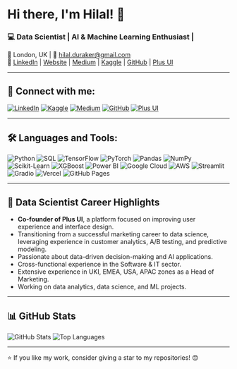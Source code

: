 # Hi there, I'm Hilal! 👋

### 💻 Data Scientist | AI & Machine Learning Enthusiast |

📍 London, UK | 📧 hilal.duraker@gmail.com  
🔗 [LinkedIn](https://www.linkedin.com/in/hilaltasdan/) | [Website](hilaltasdan.com) | [Medium](https://medium.com/) | [Kaggle](https://www.kaggle.com/) | [GitHub](https://github.com/hilaltasdan) | [Plus UI](https://plusui.com)  

---

## 🔗 Connect with me:  
[![LinkedIn](https://img.shields.io/badge/LinkedIn-0077B5?style=for-the-badge&logo=linkedin&logoColor=white)](https://www.linkedin.com/in/hilaltasdan/) 
[![Kaggle](https://img.shields.io/badge/Kaggle-20BEFF?style=for-the-badge&logo=kaggle&logoColor=white)](https://www.kaggle.com/) 
[![Medium](https://img.shields.io/badge/Medium-12100E?style=for-the-badge&logo=medium&logoColor=white)](https://medium.com/) 
[![GitHub](https://img.shields.io/badge/GitHub-181717?style=for-the-badge&logo=github&logoColor=white)](https://github.com/hilaltasdan) 
[![Plus UI](https://img.shields.io/badge/Plus%20UI-000000?style=for-the-badge)](https://plusui.com) 

---

## 🛠 Languages and Tools:
![Python](https://img.shields.io/badge/Python-3776AB?style=for-the-badge&logo=python&logoColor=white) 
![SQL](https://img.shields.io/badge/SQL-CC2927?style=for-the-badge&logo=microsoft-sql-server&logoColor=white) 
![TensorFlow](https://img.shields.io/badge/TensorFlow-FF6F00?style=for-the-badge&logo=tensorflow&logoColor=white) 
![PyTorch](https://img.shields.io/badge/PyTorch-EE4C2C?style=for-the-badge&logo=pytorch&logoColor=white) 
![Pandas](https://img.shields.io/badge/Pandas-150458?style=for-the-badge&logo=pandas&logoColor=white) 
![NumPy](https://img.shields.io/badge/NumPy-013243?style=for-the-badge&logo=numpy&logoColor=white) 
![Scikit-Learn](https://img.shields.io/badge/Scikit--Learn-F7931E?style=for-the-badge&logo=scikit-learn&logoColor=white) 
![XGBoost](https://img.shields.io/badge/XGBoost-FF6600?style=for-the-badge&logo=xgboost&logoColor=white) 
![Power BI](https://img.shields.io/badge/Power%20BI-F2C811?style=for-the-badge&logo=power-bi&logoColor=black) 
![Google Cloud](https://img.shields.io/badge/Google%20Cloud-4285F4?style=for-the-badge&logo=google-cloud&logoColor=white) 
![AWS](https://img.shields.io/badge/AWS-232F3E?style=for-the-badge&logo=amazon-aws&logoColor=white) 
![Streamlit](https://img.shields.io/badge/Streamlit-FF4B4B?style=for-the-badge&logo=streamlit&logoColor=white) 
![Gradio](https://img.shields.io/badge/Gradio-FF7F50?style=for-the-badge&logo=gradio&logoColor=white) 
![Vercel](https://img.shields.io/badge/Vercel-000000?style=for-the-badge&logo=vercel&logoColor=white) 
![GitHub Pages](https://img.shields.io/badge/GitHub%20Pages-24292F?style=for-the-badge&logo=github&logoColor=white) 

---

## 🚀 Data Scientist Career Highlights

- **Co-founder of Plus UI**, a platform focused on improving user experience and interface design.
- Transitioning from a successful marketing career to data science, leveraging experience in customer analytics, A/B testing, and predictive modeling.
- Passionate about data-driven decision-making and AI applications.
- Cross-functional experience in the Software & IT sector.
- Extensive experience in UKI, EMEA, USA, APAC zones as a Head of Marketing.
- Working on data analytics, data science, and ML projects.

---

## 📊 GitHub Stats
![GitHub Stats](https://github-readme-stats.vercel.app/api?username=hilaltasdan&show_icons=true&theme=radical) 
![Top Languages](https://github-readme-stats.vercel.app/api/top-langs/?username=hilaltasdan&layout=compact&theme=radical) 

---

⭐️ If you like my work, consider giving a star to my repositories! 😊
